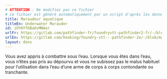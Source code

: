 ```yaml
---
# ATTENTION : Ne modifiez pas ce fichier
# Ce fichier est généré automatiquement par un script d'après les données du module Foundry VTT officiel et de sa traduction
title: Maraudeur aquatique
titleEn: Underwater Marauder
id: iOY6YfGBaOvMNAor
urlFr: https://gitlab.com/pathfinder-fr/foundryvtt-pathfinder2-fr/-/blob/master/data/feats/iOY6YfGBaOvMNAor.htm
urlEn: https://gitlab.com/hooking/foundry-vtt---pathfinder-2e/-/blob/master/packs/data/feats.db/underwater-marauder.json
layout: dons
---
```

Vous avez appris à combattre sous l’eau. Lorsque vous êtes dans l’eau, vous n’êtes pas pris au dépourvu et vous ne subissez pas le malus habituel pour l’utilisation dans l’eau d’une arme de corps à corps contondante ou tranchante.

